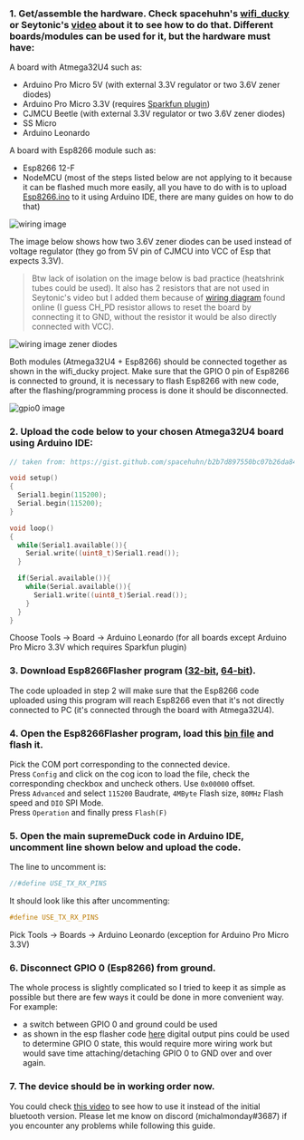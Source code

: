 ### 1. Get/assemble the hardware. Check spacehuhn's [wifi_ducky](https://github.com/spacehuhn/wifi_ducky) or Seytonic's [video](https://www.youtube.com/watch?v=Utq4C9S3-uI) about it to see how to do that. Different boards/modules can be used for it, but the hardware must have: 
 
A board with Atmega32U4 such as:
- Arduino Pro Micro 5V (with external 3.3V regulator or two 3.6V zener diodes)  
- Arduino Pro Micro 3.3V (requires [Sparkfun plugin](https://learn.sparkfun.com/tutorials/pro-micro--fio-v3-hookup-guide/installing-windows))
- CJMCU Beetle (with external 3.3V regulator or two 3.6V zener diodes)  
- SS Micro  
- Arduino Leonardo  

A board with Esp8266 module such as:  
- Esp8266 12-F  
- NodeMCU (most of the steps listed below are not applying to it because it can be flashed much more easily, all you have to do with is to upload [Esp8266.ino](https://github.com/michalmonday/supremeDuck/blob/master/source/Esp8266%20version%20stuff/Esp8266.ino) to it using Arduino IDE, there are many guides on how to do that) 

![wiring image](https://i.imgur.com/9G9iSy0.png)

The image below shows how two 3.6V zener diodes can be used instead of voltage regulator (they go from 5V pin of CJMCU into VCC of Esp that expects 3.3V). 
>Btw lack of isolation on the image below is bad practice (heatshrink tubes could be used). It also has 2 resistors that are not used in Seytonic's video but I added them because of [wiring diagram](https://i.imgur.com/yjhsmQZ.jpg) found online (I guess CH_PD resistor allows to reset the board by connecting it to GND, without the resistor it would be also directly connected with VCC).

![wiring image zener diodes](https://i.imgur.com/uLOBnLO.png)


Both modules (Atmega32U4 + Esp8266) should be connected together as shown in the wifi_ducky project. Make sure that the GPIO 0 pin of Esp8266 is connected to ground, it is necessary to flash Esp8266 with new code, after the flashing/programming process is done it should be disconnected.

![gpio0 image](https://i.imgur.com/H3K8zTe.png)

### 2. Upload the code below to your chosen Atmega32U4 board using Arduino IDE:  
```cpp
// taken from: https://gist.github.com/spacehuhn/b2b7d897550bc07b26da8464fa7f4b36

void setup()
{
  Serial1.begin(115200);
  Serial.begin(115200);
}

void loop()
{
  while(Serial1.available()){
    Serial.write((uint8_t)Serial1.read());
  }

  if(Serial.available()){
    while(Serial.available()){
      Serial1.write((uint8_t)Serial.read());
    }
  }
} 
```
Choose Tools -> Board -> Arduino Leonardo (for all boards except Arduino Pro Micro 3.3V which requires Sparkfun plugin)

### 3. Download Esp8266Flasher program ([32-bit](https://github.com/nodemcu/nodemcu-flasher/tree/master/Win32/Release), [64-bit](https://github.com/nodemcu/nodemcu-flasher/tree/master/Win64/Release)).
The code uploaded in step 2 will make sure that the Esp8266 code uploaded using this program will reach Esp8266 even that it's not directly connected to PC (it's connected through the board with Atmega32U4).

### 4. Open the Esp8266Flasher program, load this [bin file](https://github.com/michalmonday/supremeDuck/blob/master/source/Esp8266%20version%20stuff/Esp8266.bin) and flash it.
Pick the COM port corresponding to the connected device.  
Press `Config` and click on the cog icon to load the file, check the corresponding checkbox and uncheck others. Use `0x00000` offset.  
Press `Advanced` and select `115200` Baudrate, `4MByte` Flash size, `80MHz` Flash speed and `DIO` SPI Mode.  
Press `Operation` and finally press `Flash(F)`  

### 5. Open the main supremeDuck code in Arduino IDE, uncomment line shown below and upload the code.  
The line to uncomment is:
```cpp
//#define USE_TX_RX_PINS
```
It should look like this after uncommenting:
```cpp
#define USE_TX_RX_PINS
```
Pick Tools -> Boards -> Arduino Leonardo (exception for Arduino Pro Micro 3.3V)

### 6. Disconnect GPIO 0 (Esp8266) from ground.
The whole process is slightly complicated so I tried to keep it as simple as possible but there are few ways it could be done in more convenient way. For example:
- a switch between GPIO 0 and ground could be used
- as shown in the esp flasher code [here](https://gist.github.com/spacehuhn/b2b7d897550bc07b26da8464fa7f4b36) digital output pins could be used to determine GPIO 0 state, this would require more wiring work but would save time attaching/detaching GPIO 0 to GND over and over again.

### 7. The device should be in working order now.
You could check [this video](https://www.youtube.com/watch?v=9ymxGS2ZTC8&index=10&t=1s&list=PLnVVAaZSdNGtcMunS1_Wy3smTZLlzIaV2) to see how to use it instead of the initial bluetooth version.
Please let me know on discord (michalmonday#3687) if you encounter any problems while following this guide.

